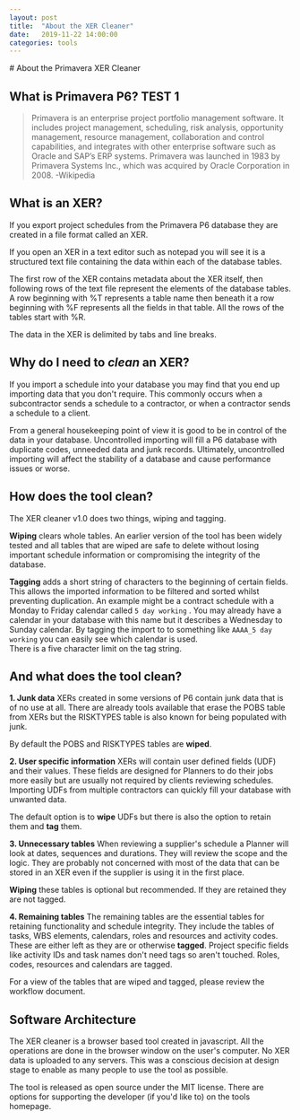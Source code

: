 ```yaml
---
layout: post
title:  "About the XER Cleaner"
date:   2019-11-22 14:00:00
categories: tools
---
```

﻿# About the Primavera XER Cleaner

## What is Primavera P6?  TEST 1

> Primavera is an enterprise project portfolio management software. It
> includes project management, scheduling, risk analysis, opportunity
> management, resource management, collaboration and control
> capabilities, and integrates with other enterprise software such as
> Oracle and SAP’s ERP systems. Primavera was launched in 1983 by
> Primavera Systems Inc., which was acquired by Oracle Corporation in
> 2008.
-Wikipedia
 

## What is an XER?
If you export project schedules from the Primavera P6 database they are created in a file format called an XER.
  
If you open an XER in a text editor such as notepad you will see it is a structured text file containing the data within each of the database tables.

The first row of the XER contains metadata about the XER itself, then following rows of the text file represent the elements of the database tables.  A row beginning with %T represents a table name then beneath it a row beginning with %F represents all the fields in that table.  All the rows of the tables start with %R.

The data in the XER is delimited by tabs and line breaks.
## Why do I need to *clean* an XER?
If you import a schedule into your database you may find that you end up importing data that you don't require.  This commonly occurs when a subcontractor sends a schedule to a contractor, or when a contractor sends a schedule to a client.

From a general housekeeping point of view it is good to be in control of the data in your database.  Uncontrolled importing will fill a P6 database with duplicate codes, unneeded data and junk records.  Ultimately, uncontrolled importing will affect the stability of a database and cause performance issues or worse.

## How does the tool clean?
The XER cleaner v1.0 does two things, wiping and tagging.
  
**Wiping** clears whole tables.  An earlier version of the tool has been widely tested and all tables that are wiped are safe to delete without losing important schedule information or compromising the integrity of the database.
  
**Tagging** adds a short string of characters to the beginning of certain fields.  This allows the imported information to be filtered and sorted whilst preventing duplication.
An example might be a contract schedule with a Monday to Friday calendar called `5 day working` .  You may already have a calendar in your database with this name but it describes a Wednesday to Sunday calendar.  By tagging the import to to something like `AAAA_5 day working` you can easily see which calendar is used.  
There is a five character limit on the tag string.

## And what does the tool clean?

**1. Junk data**
XERs created in some versions of P6 contain junk data that is of no use at all.  There are already tools available that erase the POBS table from XERs but the RISKTYPES table is also known for being populated with junk.

By default the POBS and RISKTYPES tables are **wiped**.

**2. User specific information**
XERs will contain user defined fields (UDF) and their values.  These fields are designed for Planners to do their jobs more easily but are usually not required by clients reviewing schedules.  Importing UDFs from multiple contractors can quickly fill your database with unwanted data.

The default option is to **wipe** UDFs but there is also the option to retain them and **tag** them.
 
**3. Unnecessary tables**
When reviewing a supplier's schedule a Planner will look at dates, sequences and durations.  They will review the scope and the logic.  They are probably not concerned with most of the data that can be stored in an XER even if the supplier is using it in the first place.

**Wiping** these tables is optional but recommended.  If they are retained they are not tagged.

**4. Remaining tables**
The remaining tables are the essential tables for retaining functionality and schedule integrity.  They include the tables of tasks, WBS elements, calendars, roles and resources and activity codes.  These are either left as they are or otherwise **tagged**.  Project specific fields like activity IDs and task names don't need tags so aren't touched.  Roles, codes, resources and calendars are tagged.

For a view of the tables that are wiped and tagged, please review the workflow document.

## Software Architecture
The XER cleaner is a browser based tool created in javascript.  All the operations are done in the browser window on the user's computer.  No XER data is uploaded to any servers.  This was a conscious decision at design stage to enable as many people to use the tool as possible.

The tool is released as open source under the MIT license.  There are options for supporting the developer (if you'd like to) on the tools homepage.
